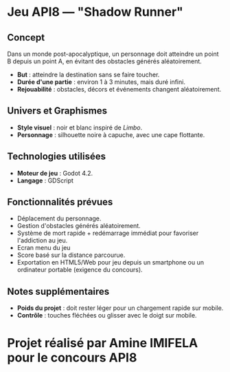 # Jeu API8 — "Shadow Runner"

## Concept

Dans un monde post-apocalyptique, un personnage doit atteindre un point B depuis un point A, en évitant des obstacles générés aléatoirement.

- **But** : atteindre la destination sans se faire toucher.
- **Durée d'une partie** : environ 1 à 3 minutes, mais duré infini.
- **Rejouabilité** : obstacles, décors et événements changent aléatoirement.

## Univers et Graphismes

- **Style visuel** : noir et blanc inspiré de *Limbo*.
- **Personnage** : silhouette noire à capuche, avec une cape flottante.

## Technologies utilisées

- **Moteur de jeu** : Godot 4.2.
- **Langage** : GDScript 

## Fonctionnalités prévues

- Déplacement du personnage.
- Gestion d'obstacles générés aléatoirement.
- Système de mort rapide + redémarrage immédiat pour favoriser l'addiction au jeu.
- Ecran menu du jeu
- Score basé sur la distance parcourue.
- Exportation en HTML5/Web pour jeu depuis un smartphone ou un ordinateur portable (exigence du concours).

## Notes supplémentaires

- **Poids du projet** : doit rester léger pour un chargement rapide sur mobile.
- **Contrôle** : touches fléchées ou glisser avec le doigt sur mobile.

# Projet réalisé par **Amine IMIFELA** pour le concours API8
